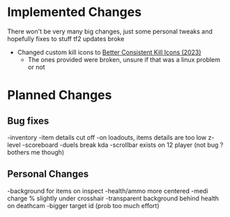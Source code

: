 # Implemented Changes
There won't be very many big changes, just some personal tweaks and hopefully fixes to stuff tf2 updates broke
- Changed custom kill icons to [Better Consistent Kill Icons (2023)](https://gamebanana.com/mods/406361)
    - The ones provided were broken, unsure if that was a linux problem or not

# Planned Changes
## Bug fixes
-inventory
    -item details cut off
    -on loadouts, items details are too low z-level
-scoreboard
    -duels break kda
    -scrollbar exists on 12 player (not bug ? bothers me though)

## Personal Changes
-background for items on inspect
-health/ammo more centered
-medi charge % slightly under crosshair
-transparent background behind health on deathcam
-bigger target id (prob too much effort)
